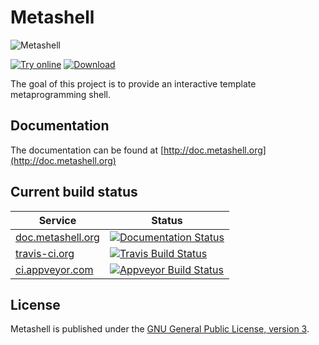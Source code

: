 # Metashell

![](https://raw.githubusercontent.com/sabel83/metashell/master/docs/img/metashell.png "Metashell")

[![Try online](https://raw.githubusercontent.com/sabel83/metashell/master/docs/img/try_online.png "Try online")](http://abel.web.elte.hu/shell/metashell)
[![Download](https://raw.githubusercontent.com/sabel83/metashell/master/docs/img/download.png "Download")](http://metashell.readthedocs.org/en/latest/getting_metashell/installers/#version-210)

The goal of this project is to provide an interactive template metaprogramming
shell.

## Documentation

The documentation can be found at
[http://doc.metashell.org](http://doc.metashell.org)

## Current build status

Service | Status
--- | ---
[doc.metashell.org](http://doc.metashell.org/) | [![Documentation Status](https://readthedocs.org/projects/metashell/badge/?version=latest "Documentation Status")](http://metashell.readthedocs.org/en/latest/?badge=latest) |
[travis-ci.org](https://travis-ci.org/sabel83/metashell) | [![Travis Build Status](https://travis-ci.org/sabel83/metashell.svg?branch=master "Build Status")](https://travis-ci.org/sabel83/metashell) |
[ci.appveyor.com](https://ci.appveyor.com/project/sabel83/) | [![Appveyor Build Status](https://ci.appveyor.com/api/projects/status/2t30o2h0kieh2ovm/branch/master?svg=true)](https://ci.appveyor.com/project/sabel83/metashell/branch/master) |

## License

Metashell is published under the
[GNU General Public License, version 3](http://www.gnu.org/licenses/gpl.html).
